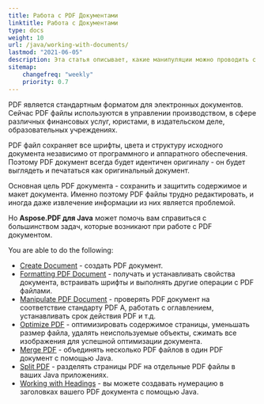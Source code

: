 ```yaml
---
title: Работа с PDF Документами
linktitle: Работа с Документами
type: docs
weight: 10
url: /java/working-with-documents/
lastmod: "2021-06-05"
description: Эта статья описывает, какие манипуляции можно проводить с документом с помощью Aspose.PDF для Java.
sitemap:
    changefreq: "weekly"
    priority: 0.7
---
```


PDF является стандартным форматом для электронных документов. Сейчас PDF файлы используются в управлении производством, в сфере различных финансовых услуг, юристами, в издательском деле, образовательных учреждениях.

PDF файл сохраняет все шрифты, цвета и структуру исходного документа независимо от программного и аппаратного обеспечения. Поэтому PDF документ всегда будет идентичен оригиналу - он будет выглядеть и печататься как оригинальный документ.

Основная цель PDF документа - сохранить и защитить содержимое и макет документа. Именно поэтому PDF файлы трудно редактировать, и иногда даже извлечение информации из них является проблемой.

Но **Aspose.PDF для Java** может помочь вам справиться с большинством задач, которые возникают при работе с PDF документом.

You are able to do the following:

- [Create Document](/pdf/java/create-pdf-document/) - создать PDF документ.
- [Formatting PDF Document](/pdf/java/formatting-pdf-document/) - получать и устанавливать свойства документа, встраивать шрифты и выполнять другие операции с PDF файлами.  
- [Manipulate PDF Document](/pdf/java/manipulate-pdf-document/) - проверять PDF документ на соответствие стандарту PDF A, работать с оглавлением, устанавливать срок действия PDF и т.д.
- [Optimize PDF](/pdf/java/optimize-pdf/) - оптимизировать содержимое страницы, уменьшать размер файла, удалять неиспользуемые объекты, сжимать все изображения для успешной оптимизации документа.
- [Merge PDF](/pdf/java/merge-pdf-documents/) - объединять несколько PDF файлов в один PDF документ с помощью Java.
- [Split PDF](/pdf/java/split-document/) - разделять страницы PDF на отдельные PDF файлы в ваших Java приложениях.
- [Working with Headings](/pdf/java/working-with-headings/) - вы можете создавать нумерацию в заголовках вашего PDF документа с помощью Java.